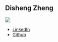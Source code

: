 Disheng Zheng
------------

![](/Users/disheng/Desktop/rsz_dsc_3983.jpg)

* [LinkedIn](https://www.linkedin.com/in/disheng-zheng-8612369b/)
* [Github](https://github.com/dszheng92)